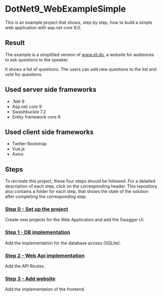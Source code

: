 # DotNet9_WebExampleSimple

This is an example project that shows, step by step, how to build a simple web application with asp.net core 9.0. 

## Result

The example is a simplified version of www.sli.do, a website for audiences to ask questions to the speaker.

It shows a list of questions. The users can add new questions to the list and vote for questions. 

## Used server side frameworks

* .Net 9
* Asp.net core 9
* Swashbuckle 7.2
* Entity framework core 9

## Used client side frameworks
* Twitter Bootstrap
* Vue.js
* Axios
 
## Steps

To recreate this project, these four steps should be followed. For a detailed description of each step, click on the corresponding header. This repository also contains a folder for each step, that shows the state of the solution after completing the corresponding step.

### [Step 0 - Set up the project](Step0.md)

Create new projects for the Web Application and add the Swagger UI.

### [Step 1 - DB implementation](Step2.md)

Add the implementation for the database access (SQLite).

### [Step 2 - Web Api implementation](Step2.md)

Add the API Routes. 

### [Step 3 - Add website](Step3.md)

Add the implementation of the frontend.